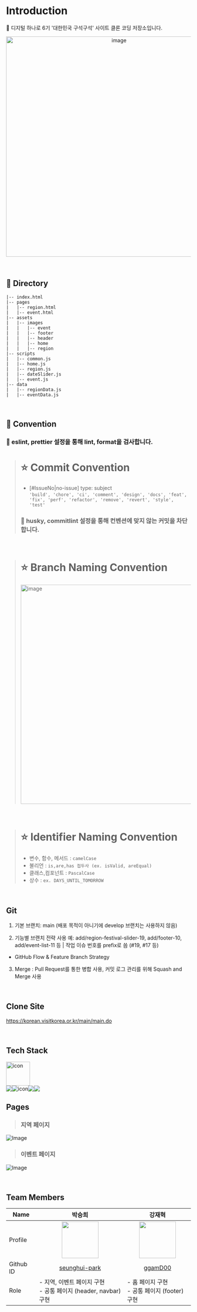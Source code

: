 # Introduction

🏦 디지털 하나로 6기 '대한민국 구석구석' 사이트 클론 코딩 저장소입니다.
<p align="middle" >
  <img width="600" alt="image" src="https://github.com/user-attachments/assets/31c20123-5704-422a-8a9f-cbe778cfd477" />
</p>

</br>

## 📑 Directory
```
|-- index.html
|-- pages
|   |-- region.html
|   |-- event.html
|-- assets
|   |-- images
|   |   |-- event
|   |   |-- footer
|   |   |-- header
|   |   |-- home
|   |   |-- region
|-- scripts
|   |-- common.js
|   |-- home.js
|   |-- region.js
|   |-- dateSlider.js
|   |-- event.js
|-- data
|   |-- regionData.js
|   |-- eventData.js
```

</br>

## 👥 Convention
### 📌 eslint, prettier 설정을 통해 lint, format을 검사합니다.
> # ⭐️ Commit Convention
> * [#IssueNo|no-issue] type: subject <br>
> `'build', 'chore', 'ci', 'comment', 'design', 'docs', 'feat', 'fix', 'perf', 'refactor', 'remove', 'revert', 'style', 'test'`<br>
> ### 📌 husky, commitlint 설정을 통해 컨벤션에 맞지 않는 커밋을 차단합니다.
<br>

> # ⭐️ Branch Naming Convention
> <img width="597" alt="image" src="https://github.com/user-attachments/assets/3c04a4a3-b50d-4209-8bbf-4c146b9c6342" />
<br>

> # ⭐️ Identifier Naming Convention
> * 변수, 함수, 메서드 :
> `camelCase`
> * 불리언 :
> `is,are,has 접두사 (ex. isValid, areEqual)`
> * 클래스,컴포넌트 :
> `PascalCase`
> * 상수 :
> `ex. DAYS_UNTIL_TOMORROW`

<br>

## Git
1. 기본 브랜치: main (배포 목적이 아니기에 develop 브랜치는 사용하지 않음)

2. 기능별 브랜치 전략 사용
예: add/region-festival-slider-19, add/footer-10, add/event-list-11 등
| 작업 이슈 번호를 prefix로 씀 (#19, #17 등)
+ GitHub Flow & Feature Branch Strategy

3. Merge : Pull Request를 통한 병합 사용, 커밋 로그 관리를 위해 Squash and Merge 사용


</br>

## Clone Site
https://korean.visitkorea.or.kr/main/main.do

</br>

## Tech Stack

<div style="display: flex; align-items: flex-start;">
   <div style="display: flex; align-items: flex-start;"><img src="https://techstack-generator.vercel.app/js-icon.svg" alt="icon" width="65" height="65" /></div>
</div>

<div style="display: flex; align-items: flex-start;">
  <img src="https://img.shields.io/badge/HTML5-E34F26?style=for-the-badge&logo=HTML5&logoColor=white">
  <img src="https://img.shields.io/badge/CSS3-blue?style=for-the-badge&logo=CSS3&logoColor=white" alt="icon" />
  <img src="https://img.shields.io/badge/Tailwind_CSS-38B2AC?style=for-the-badge&logo=tailwind-css&logoColor=white"> 
   <img src="https://img.shields.io/badge/Javascript-yellow?style=for-the-badge&logo=Javascript&logoColor=black">
</div>

## Pages
> ### 지역 페이지
![Image](https://github.com/user-attachments/assets/65f85295-839a-4928-8182-3571d56b8405)
<br>

> ### 이벤트 페이지
![Image](https://github.com/user-attachments/assets/9294b335-a09e-481b-abe1-805dffe3ec95)

<br/>

## Team Members

| Name | 박승희 | 강재혁 |
| --- | --- | --- |
| Profile | <div align = center><img src = "https://avatars.githubusercontent.com/u/159995296?v=4" width = "100" height = "100"/> | <div align = center><img src = "https://avatars.githubusercontent.com/u/106878778?v=4" width = "100" height = "100"/> |
| Github ID | <div align = center>[seunghui-park](https://github.com/seunghui-park) | <div align = center>[ggamD00](https://github.com/ggamD00) |
| Role | - 지역, 이벤트 페이지 구현 </br> - 공통 페이지 (header, navbar) 구현</br> | - 홈 페이지 구현</br> - 공통 페이지 (footer)구현|

  

